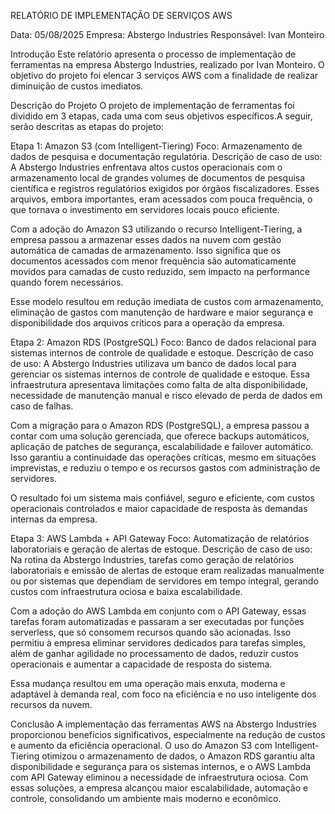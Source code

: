RELATÓRIO DE IMPLEMENTAÇÃO DE SERVIÇOS AWS

Data: 05/08/2025
Empresa: Abstergo Industries
Responsável: Ivan Monteiro

Introdução
Este relatório apresenta o processo de implementação de ferramentas na empresa Abstergo Industries, realizado por Ivan Monteiro. O objetivo do projeto foi elencar 3 serviços AWS com a finalidade de realizar diminuição de custos imediatos.

Descrição do Projeto
O projeto de implementação de ferramentas foi dividido em 3 etapas, cada uma com seus objetivos específicos.A seguir, serão descritas as etapas do projeto:

Etapa 1: Amazon S3 (com Intelligent-Tiering)
Foco: Armazenamento de dados de pesquisa e documentação regulatória.
Descrição de caso de uso:
A Abstergo Industries enfrentava altos custos operacionais com o armazenamento local de grandes volumes de documentos de pesquisa científica e registros regulatórios exigidos por órgãos fiscalizadores. Esses arquivos, embora importantes, eram acessados com pouca frequência, o que tornava o investimento em servidores locais pouco eficiente.

Com a adoção do Amazon S3 utilizando o recurso Intelligent-Tiering, a empresa passou a armazenar esses dados na nuvem com gestão automática de camadas de armazenamento. Isso significa que os documentos acessados com menor frequência são automaticamente movidos para camadas de custo reduzido, sem impacto na performance quando forem necessários.

Esse modelo resultou em redução imediata de custos com armazenamento, eliminação de gastos com manutenção de hardware e maior segurança e disponibilidade dos arquivos críticos para a operação da empresa.

Etapa 2: Amazon RDS (PostgreSQL)
Foco: Banco de dados relacional para sistemas internos de controle de qualidade e estoque.
Descrição de caso de uso:
A Abstergo Industries utilizava um banco de dados local para gerenciar os sistemas internos de controle de qualidade e estoque. Essa infraestrutura apresentava limitações como falta de alta disponibilidade, necessidade de manutenção manual e risco elevado de perda de dados em caso de falhas.

Com a migração para o Amazon RDS (PostgreSQL), a empresa passou a contar com uma solução gerenciada, que oferece backups automáticos, aplicação de patches de segurança, escalabilidade e failover automático. Isso garantiu a continuidade das operações críticas, mesmo em situações imprevistas, e reduziu o tempo e os recursos gastos com administração de servidores.

O resultado foi um sistema mais confiável, seguro e eficiente, com custos operacionais controlados e maior capacidade de resposta às demandas internas da empresa.

Etapa 3: AWS Lambda + API Gateway
Foco: Automatização de relatórios laboratoriais e geração de alertas de estoque.
Descrição de caso de uso:
Na rotina da Abstergo Industries, tarefas como geração de relatórios laboratoriais e emissão de alertas de estoque eram realizadas manualmente ou por sistemas que dependiam de servidores em tempo integral, gerando custos com infraestrutura ociosa e baixa escalabilidade.

Com a adoção do AWS Lambda em conjunto com o API Gateway, essas tarefas foram automatizadas e passaram a ser executadas por funções serverless, que só consomem recursos quando são acionadas. Isso permitiu à empresa eliminar servidores dedicados para tarefas simples, além de ganhar agilidade no processamento de dados, reduzir custos operacionais e aumentar a capacidade de resposta do sistema.

Essa mudança resultou em uma operação mais enxuta, moderna e adaptável à demanda real, com foco na eficiência e no uso inteligente dos recursos da nuvem.

Conclusão
A implementação das ferramentas AWS na Abstergo Industries proporcionou benefícios significativos, especialmente na redução de custos e aumento da eficiência operacional. O uso do Amazon S3 com Intelligent-Tiering otimizou o armazenamento de dados, o Amazon RDS garantiu alta disponibilidade e segurança para os sistemas internos, e o AWS Lambda com API Gateway eliminou a necessidade de infraestrutura ociosa. Com essas soluções, a empresa alcançou maior escalabilidade, automação e controle, consolidando um ambiente mais moderno e econômico.
